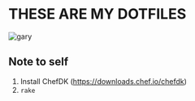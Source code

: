 # THESE ARE MY DOTFILES

![gary](https://raw.github.com/nclark/dotfiles/master/gary.jpg)

## Note to self

1. Install ChefDK (https://downloads.chef.io/chefdk)
1. `rake`

